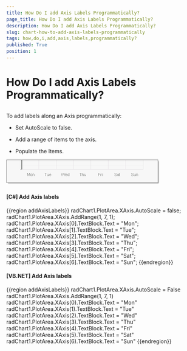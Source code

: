```yaml
---
title: How Do I add Axis Labels Programmatically?
page_title: How Do I add Axis Labels Programmatically?
description: How Do I add Axis Labels Programmatically?
slug: chart-how-to-add-axis-labels-programmatically
tags: how,do,i,add,axis,labels,programmatically?
published: True
position: 1
---
```


# How Do I add Axis Labels Programmatically?



## 

To add labels along an Axis programmatically:

* Set AutoScale to false.

* Add a range of items to the axis.

* Populate the Items.





![chart-how-to-add-axis-labels-programmatically 001](images/chart-how-to-add-axis-labels-programmatically001.png)

#### __[C#] Add Axis labels__

{{region addAxisLabels}}
	            radChart1.PlotArea.XAxis.AutoScale = false;
	            radChart1.PlotArea.XAxis.AddRange(1, 7, 1);
	            radChart1.PlotArea.XAxis[0].TextBlock.Text = "Mon";
	            radChart1.PlotArea.XAxis[1].TextBlock.Text = "Tue";
	            radChart1.PlotArea.XAxis[2].TextBlock.Text = "Wed";
	            radChart1.PlotArea.XAxis[3].TextBlock.Text = "Thu";
	            radChart1.PlotArea.XAxis[4].TextBlock.Text = "Fri";
	            radChart1.PlotArea.XAxis[5].TextBlock.Text = "Sat";
	            radChart1.PlotArea.XAxis[6].TextBlock.Text = "Sun";
	{{endregion}}



#### __[VB.NET] Add Axis labels__

{{region addAxisLabels}}
	        radChart1.PlotArea.XAxis.AutoScale = False
	        radChart1.PlotArea.XAxis.AddRange(1, 7, 1)
	        radChart1.PlotArea.XAxis(0).TextBlock.Text = "Mon"
	        radChart1.PlotArea.XAxis(1).TextBlock.Text = "Tue"
	        radChart1.PlotArea.XAxis(2).TextBlock.Text = "Wed"
	        radChart1.PlotArea.XAxis(3).TextBlock.Text = "Thu"
	        radChart1.PlotArea.XAxis(4).TextBlock.Text = "Fri"
	        radChart1.PlotArea.XAxis(5).TextBlock.Text = "Sat"
	        radChart1.PlotArea.XAxis(6).TextBlock.Text = "Sun"
	{{endregion}}




